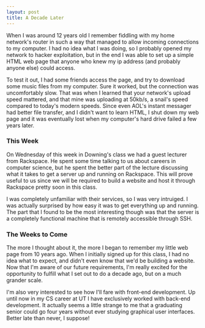 ```yaml
---
layout: post
title: A Decade Later
---
```


When I was around 12 years old I remember fiddling with my home network's router in such a way that managed to allow incoming connections to my computer. I had no idea what I was doing, so I probably opened my network to hacker exploitation, but in the end I was able to set up a simple HTML web page that anyone who knew my ip address (and probably anyone else) could access.

To test it out, I had some friends access the page, and try to download some music files from my computer. Sure it worked, but the connection was uncomfortably slow. That was when I learned that your network's upload speed mattered, and that mine was uploading at 50kb/s, a snail's speed compared to today's modern speeds. Since even AOL's instant messager had better file transfer, and I didn't want to learn HTML, I shut down my web page and it was eventually lost when my computer's hard drive failed a few years later.

### This Week

On Wednesday of this week in Downing's class we had a guest lecturer from Rackspace. He spent some time talking to us about careers in computer science, but he spent the better part of the lecture discussing what it takes to get a server up and running on Rackspace. This will prove useful to us since we will be required to build a website and host it through Rackspace pretty soon in this class.

I was completely unfamiliar with their services, so I was very intruiged. I was actually surprised by how easy it was to get everything up and running. The part that I found to be the most interesting though was that the server is a completely functional machine that is remotely accessible through SSH.

### The Weeks to Come

The more I thought about it, the more I began to remember my little web page from 10 years ago. When I initially signed up for this class, I had no idea what to expect, and didn't even know that we'd be building a website. Now that I'm aware of our future requirements, I'm really excited for the opportunity to fulfill what I set out to do a decade ago, but on a much grander scale. 

I'm also very interested to see how I'll fare with front-end development. Up until now in my CS career at UT I have exclusively worked with back-end development. It actually seems a little strange to me that a graduating senior could go four years without ever studying graphical user interfaces. Better late than never, I suppose!
